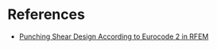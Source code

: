# References

- [Punching Shear Design According to Eurocode 2 in RFEM](https://www.dlubal.com/en/support-and-learning/support/knowledge-base/001389?srsltid=AfmBOor2_CPwobYJx9vJa2KBx8-JkDLT-5qaipr4Eyn9_V8H-QZ6MWcT)
